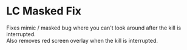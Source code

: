 # LC Masked Fix

Fixes mimic / masked bug where you can't look around after the kill is interrupted.   
Also removes red screen overlay when the kill is interrupted.